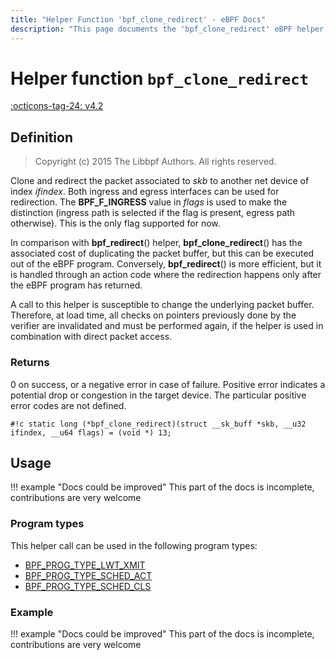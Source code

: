```yaml
---
title: "Helper Function 'bpf_clone_redirect' - eBPF Docs"
description: "This page documents the 'bpf_clone_redirect' eBPF helper function, including its defintion, usage, program types that can use it, and examples."
---
```

# Helper function `bpf_clone_redirect`

<!-- [FEATURE_TAG](bpf_clone_redirect) -->
[:octicons-tag-24: v4.2](https://github.com/torvalds/linux/commit/3896d655f4d491c67d669a15f275a39f713410f8)
<!-- [/FEATURE_TAG] -->

## Definition

> Copyright (c) 2015 The Libbpf Authors. All rights reserved.


<!-- [HELPER_FUNC_DEF] -->
Clone and redirect the packet associated to _skb_ to another net device of index _ifindex_. Both ingress and egress interfaces can be used for redirection. The **BPF_F_INGRESS** value in _flags_ is used to make the distinction (ingress path is selected if the flag is present, egress path otherwise). This is the only flag supported for now.

In comparison with **bpf_redirect**() helper, **bpf_clone_redirect**() has the associated cost of duplicating the packet buffer, but this can be executed out of the eBPF program. Conversely, **bpf_redirect**() is more efficient, but it is handled through an action code where the redirection happens only after the eBPF program has returned.

A call to this helper is susceptible to change the underlying packet buffer. Therefore, at load time, all checks on pointers previously done by the verifier are invalidated and must be performed again, if the helper is used in combination with direct packet access.

### Returns

0 on success, or a negative error in case of failure. Positive error indicates a potential drop or congestion in the target device. The particular positive error codes are not defined.

`#!c static long (*bpf_clone_redirect)(struct __sk_buff *skb, __u32 ifindex, __u64 flags) = (void *) 13;`
<!-- [/HELPER_FUNC_DEF] -->

## Usage

!!! example "Docs could be improved"
    This part of the docs is incomplete, contributions are very welcome

### Program types

This helper call can be used in the following program types:

<!-- DO NOT EDIT MANUALLY -->
<!-- [HELPER_FUNC_PROG_REF] -->
 * [BPF_PROG_TYPE_LWT_XMIT](../program-type/BPF_PROG_TYPE_LWT_XMIT.md)
 * [BPF_PROG_TYPE_SCHED_ACT](../program-type/BPF_PROG_TYPE_SCHED_ACT.md)
 * [BPF_PROG_TYPE_SCHED_CLS](../program-type/BPF_PROG_TYPE_SCHED_CLS.md)
<!-- [/HELPER_FUNC_PROG_REF] -->

### Example

!!! example "Docs could be improved"
    This part of the docs is incomplete, contributions are very welcome

